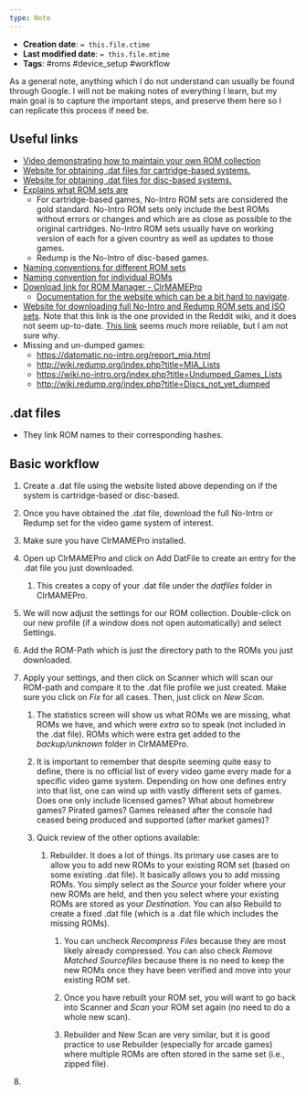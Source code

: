 ```yaml
---
type: Note
---
```


* **Creation date**: `= this.file.ctime`
* **Last modified date**: `= this.file.mtime`
* **Tags**: #roms #device_setup #workflow 

As a general note, anything which I do not understand can usually be found through Google. I will not be making notes of everything I learn, but my main goal is to capture the important steps, and preserve them here so I can replicate this process if need be.

## Useful links

* [Video demonstrating how to maintain your own ROM collection](https://www.youtube.com/watch?v=ZYHS6pnuUiA)
* [Website for obtaining .dat files for cartridge-based systems.](https://datomatic.no-intro.org/index.php?page=search&s=64) 
* [Website for obtaining .dat files for disc-based systems.](http://redump.org/downloads/)
* [Explains what ROM sets are](https://docs.mamedev.org/usingmame/aboutromsets.html)
	* For cartridge-based games, No-Intro ROM sets are considered the gold standard. No-Intro ROM sets only include the best ROMs without errors or changes and which are as close as possible to the original cartridges. No-Intro ROM sets usually have on working version of each for a given country as well as updates to those games.
	* Redump is the No-Intro of disc-based games.
* [Naming conventions for different ROM sets](https://wiki.recalbox.com/en/tutorials/games/generalities/isos-and-roms/differents-groups)
* [Naming convention for individual ROMs](https://wiki.no-intro.org/index.php?title=Naming_Convention)
* [Download link for ROM Manager - ClrMAMEPro](https://mamedev.emulab.it/clrmamepro/#downloads)
	* [Documentation for the website which can be a bit hard to navigate](https://mamedev.emulab.it/clrmamepro/docs/index.htm).
* [Website for downloading full No-Intro and Redump ROM sets and ISO sets](https://r-roms.github.io/). Note that this link is the one provided in the Reddit wiki, and it does not seem up-to-date. [This link](https://archive.org/details/no-intro_romsets) seems much more reliable, but I am not sure why.
* Missing and un-dumped games:
	* https://datomatic.no-intro.org/report_mia.html
	* http://wiki.redump.org/index.php?title=MIA_Lists
	* https://wiki.no-intro.org/index.php?title=Undumped_Games_Lists
	* http://wiki.redump.org/index.php?title=Discs_not_yet_dumped

## .dat files

* They link ROM names to their corresponding hashes.

## Basic workflow

1. Create a .dat file using the website listed above depending on if the system is cartridge-based or disc-based.
   
2. Once you have obtained the .dat file, download the full No-Intro or Redump set for the video game system of interest.
   
3. Make sure you have ClrMAMEPro installed.
   
4. Open up ClrMAMEPro and click on Add DatFile to create an entry for the .dat file you just downloaded.
   
	1. This creates a copy of your .dat file under the *datfiles* folder in ClrMAMEPro.
   
5. We will now adjust the settings for our ROM collection. Double-click on our new profile (if a window does not open automatically) and select Settings.
   
6. Add the ROM-Path which is just the directory path to the ROMs you just downloaded.
   
7. Apply your settings, and then click on Scanner which will scan our ROM-path and compare it to the .dat file profile we just created. Make sure you click on *Fix* for all cases. Then, just click on *New Scan*.

	1. The statistics screen will show us what ROMs we are missing, what ROMs we have, and which were *extra* so to speak (not included in the .dat file). ROMs which were extra get added to the *backup/unknown* folder in ClrMAMEPro.

	2. It is important to remember that despite seeming quite easy to define, there is no official list of every video game every made for a specific video game system. Depending on how one defines entry into that list, one can wind up with vastly different sets of games. Does one only include licensed games? What about homebrew games? Pirated games? Games released after the console had ceased being produced and supported (after market games)?
	   
	3. Quick review of the other options available:
	   
		1. Rebuilder. It does a lot of things. Its primary use cases are to allow you to add new ROMs to your existing ROM set (based on some existing .dat file). It basically allows you to add missing ROMs. You simply select as the *Source* your folder where your new ROMs are held, and then you select where your existing ROMs are stored as your *Destination*. You can also Rebuild to create a fixed .dat file (which is a .dat file which includes the missing ROMs).
		   
			1. You can uncheck *Recompress Files* because they are most likely already compressed. You can also check *Remove Matched Sourcefiles* because there is no need to keep the new ROMs once they have been verified and move into your existing ROM set.
			   
			2. Once you have rebuilt your ROM set, you will want to go back into Scanner and *Scan* your ROM set again (no need to do a whole new scan).
			   
			3. Rebuilder and New Scan are very similar, but it is good practice to use Rebuilder (especially for arcade games) where multiple ROMs are often stored in the same set (i.e., zipped file).
			   
8. 